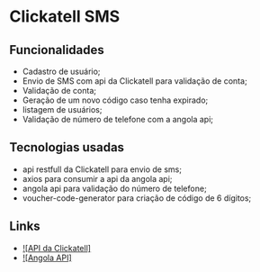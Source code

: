 # Clickatell SMS

## Funcionalidades

- Cadastro de usuário;
- Envio de SMS com api da Clickatell para validação de conta;
- Validação de conta;
- Geração de um novo código caso tenha expirado;
- listagem de usuários;
- Validação de número de telefone com a angola api;

## Tecnologias usadas

- api restfull da Clickatell para envio de sms;
- axios para consumir a api da angola api;
- angola api para validação do número de telefone;
- voucher-code-generator para criação de código de 6 dígitos;

## Links

- [![API da Clickatell]](https://docs.clickatell.com/channels/one-api/one-api-reference/#tag/One-API)
- [![Angola API]](https://github.com/Angola-Api/Angola-Api)